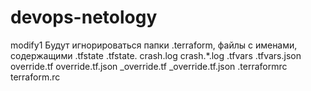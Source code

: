# devops-netology
modify1
Будут игнорироваться папки .terraform, файлы с именами, содержащими 
.tfstate
.tfstate.
crash.log
crash.*.log
.tfvars
.tfvars.json
override.tf
override.tf.json
_override.tf
_override.tf.json
.terraformrc
terraform.rc
